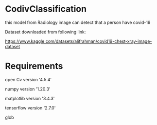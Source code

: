 # CodivClassification

this model  from Radiology image can detect that a person have covid-19 

Dataset downloaded from following link:

https://www.kaggle.com/datasets/alifrahman/covid19-chest-xray-image-dataset

# Requirements

open Cv version '4.5.4'

numpy version '1.20.3'

matplotlib version '3.4.3'

tensorflow version '2.7.0'

glob
